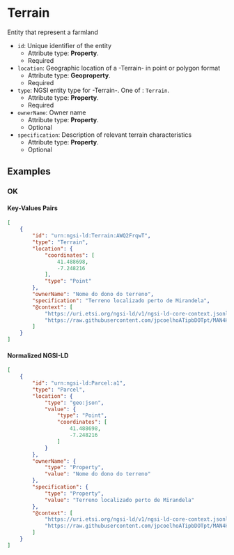 # Terrain

Entity that represent a farmland
-  `id`: Unique identifier of the entity
   -  Attribute type: **Property**. 
   -  Required
-  `location`: Geographic location of a -Terrain- in point or polygon format
   -  Attribute type: **Geoproperty**. 
   -  Required
-  `type`: NGSI entity type for -Terrain-. One of : `Terrain`.
   -  Attribute type: **Property**. 
   -  Required
-  `ownerName`: Owner name
   -  Attribute type: **Property**. 
   -  Optional
-  `specification`: Description of relevant terrain characteristics
   -  Attribute type: **Property**. 
   -  Optional



## Examples

### OK


#### Key-Values Pairs

```json
[
    {
        "id": "urn:ngsi-ld:Terrain:AWQ2FrqwT",
        "type": "Terrain",
        "location": {
            "coordinates": [
                41.488698,
                -7.248216
            ],
            "type": "Point"
        },
        "ownerName": "Nome do dono do terreno",
        "specification": "Terreno localizado perto de Mirandela",
        "@context": [
            "https://uri.etsi.org/ngsi-ld/v1/ngsi-ld-core-context.jsonld",
            "https://raw.githubusercontent.com/jpcoelhoATipbDOTpt/MAN4HEALTH/main/DataModel/Terrain/Context/context-keyvalues.jsonld"
        ]
    }
]
```

#### Normalized NGSI-LD

```json
[
    {
        "id": "urn:ngsi-ld:Parcel:a1",
        "type": "Parcel",
        "location": {
            "type": "geo:json",
            "value": {
                "type": "Point",
                "coordinates": [
                    41.488698,
                    -7.248216
                ]
            }
        },
        "ownerName": {
            "type": "Property",
            "value": "Nome do dono do terreno"
        },
        "specification": {
            "type": "Property",
            "value": "Terreno localizado perto de Mirandela"
        },
        "@context": [
            "https://uri.etsi.org/ngsi-ld/v1/ngsi-ld-core-context.jsonld",
            "https://raw.githubusercontent.com/jpcoelhoATipbDOTpt/MAN4HEALTH/main/DataModel/Terrain/Context/context-normalized.jsonld"
        ]
    }
]
```
